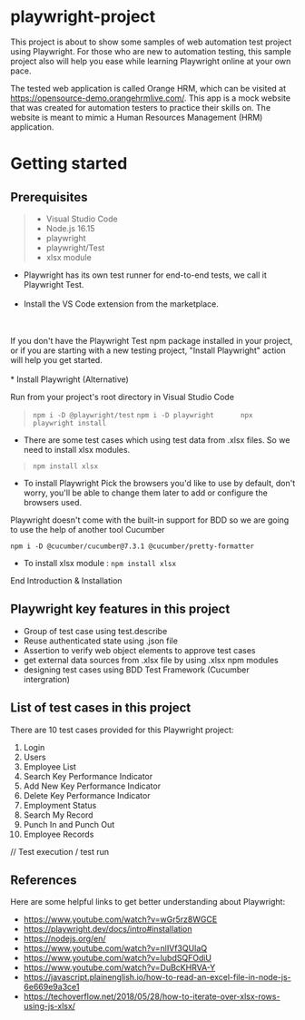 # playwright-project

This project is about to show some samples of web automation test project using Playwright. For those who are new to automation testing, this sample project also will help you ease while learning Playwright online at your own pace.

The tested web application is called Orange HRM, which can be visited at https://opensource-demo.orangehrmlive.com/. This app is a mock website that was created for automation testers to practice their skills on. The website is meant to mimic a Human Resources Management (HRM) application.

# Getting started

## Prerequisites

>* Visual Studio Code
>* Node.js 16.15
>* playwright
>* playwright/Test
>* xlsx module

* Playwright has its own test runner for end-to-end tests, we call it Playwright Test.
  <br /> 
  <br /> 
* Install the VS Code extension from the marketplace.
<br /> 
  <br /> 
If you don't have the Playwright Test npm package installed in your project, or if you are starting with a new testing project, "Install Playwright" action will help you get started.
   <br /> 
  <br />  
* Install Playwright (Alternative)

Run from your project's root directory in Visual Studio Code
   
> `npm i -D @playwright/test`
> `npm i -D playwright      `
> `npx playwright install   `

* There are some test cases which using test data from .xlsx files. So we need to install xlsx modules.

> `npm install xlsx`


* To install Playwright
Pick the browsers you'd like to use by default, don't worry, you'll be able to change them later to add or configure the browsers used.


Playwright doesn't come with the built-in support for BDD so we are going to use the help of another tool Cucumber
   
`npm i -D @cucumber/cucumber@7.3.1 @cucumber/pretty-formatter`

* To install xlsx module : `npm install xlsx`


 End Introduction & Installation

## Playwright key features in this project

- Group of test case using test.describe
- Reuse authenticated state using .json file
- Assertion to verify web object elements to approve test cases
- get external data sources from .xlsx file by using .xlsx npm modules
- designing test cases using BDD Test Framework (Cucumber intergration)

## List of test cases in this project

There are 10 test cases provided for this Playwright project:

1. Login
2. Users
3. Employee List
4. Search Key Performance Indicator
5. Add New Key Performance Indicator
6. Delete Key Performance Indicator
7. Employment Status
8. Search My Record
9. Punch In and Punch Out
10. Employee Records


// Test execution / test run


## References

Here are some helpful links to get better understanding about Playwright:

- https://www.youtube.com/watch?v=wGr5rz8WGCE
- https://playwright.dev/docs/intro#installation
- https://nodejs.org/en/
- https://www.youtube.com/watch?v=nlIVf3QUIaQ
- https://www.youtube.com/watch?v=IubdSQFOdiU
- https://www.youtube.com/watch?v=DuBcKHRVA-Y
- https://javascript.plainenglish.io/how-to-read-an-excel-file-in-node-js-6e669e9a3ce1
- https://techoverflow.net/2018/05/28/how-to-iterate-over-xlsx-rows-using-js-xlsx/


